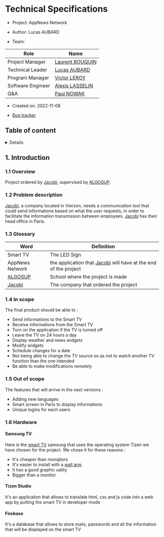 # Technical Specifications

- Project: AppNews Network

- Author: Lucas AUBARD

- Team:

| Role              | Name                                                                                                                                                                                                                                                          |
| ----------------- | ------------------------------------------------------------------------------------------------------------------------------------------------------------------------------------------------------------------------------------------------------------- |
| Project Manager   | [Laurent BOUQUIN](https://www.linkedin.com/in/laurent-bouquin-60911a1b8/)                                                                                                                                                                                     |
| Technical Leader  | [Lucas AUBARD](https://www.linkedin.com/in/lucas-aubard-596b37251/)                                                                                                                                                                                           |
| Program Manager   | [Victor LEROY](https://www.linkedin.com/in/victor-leroy-64baa3229/)                                                                                                                                                                                           |
| Software Engineer | [Alexis LASSELIN](https://www.linkedin.com/in/alexis-lasselin-318649251/)                                                                                                                                                                                     |
| Q&A               | [Paul NOWAK](https://www.linkedin.com/search/results/all/?heroEntityKey=urn%3Ali%3Afsd_profile%3AACoAADBZVtkBb5ugjrZvpvZmqg93Lt3ap4Wj6S0&keywords=paul%20nowak&origin=RICH_QUERY_SUGGESTION&position=1&searchId=5c69c398-dac9-498a-9729-48bdc1fb2f66&sid=hb-) |

- Created on: 2022-11-08

- [Bug tracker]()

## Table of content

<details>

  > **Note**
  > You can navigate through the document using the table of contents as shown below.
  > ![Tips](https://docs.github.com/assets/cb-47415/images/help/repository/headings_toc.png)

</details>

## 1. Introduction

### 1.1 Overview

Project ordered by [Jacobi](https://jacobi.com/), supervised by [ALGOSUP](https://algosup.com).


### 1.2 Problem description

[Jacobi](https://jacobi.com/), a company located in Vierzon, needs a communication tool that could send informations based on what the user requests, in order to facilitate the information transmission between employees. [Jacobi](https://jacobi.com/) has their head office in Paris.

### 1.3 Glossary

| Word                                   | Definition                                                                             |
| -------------------------------------- | -------------------------------------------------------------------------------------- |
| Smart TV                               | The LED Sign                                                                           |
| AppNews Network                        | the application that [Jacobi](https://jacobi.com/) will have at the end of the project |
| [ALGOSUP](https://algosup.com/fr.html) | School where the project is made                                                       |
| [Jacobi](https://jacobi.com/)          | The company that ordered the project                                                   |

### 1.4 In scope

The final product should be able to :

- Send informations to the Smart TV
- Receive informations from the Smart TV
- Turn on the application if the TV is turned off
- Leave the TV on 24 hours a day
- Display weather and news widgets
- Modify widgets
- Schedule changes for a date
- Not being able to change the TV source so as not to watch another TV function than the one intended 
- Be able to make modifications remotely

### 1.5 Out of scope

The features that will arrive in the next versions :

- Adding new languages
- Smart screen in Paris to display informations
- Unique logins for each users

### 1.6 Hardware
#### Samsung TV

Here is the [smart TV](https://www.but.fr/produits/8806094416671/Televiseur-55-138-cm-4K-SAMSUNG-55AU7025.html?utm_campaign=LIA_Brand&utm_source=google&utm_medium=cpc&gclid=CjwKCAiA68ebBhB-EiwALVC-NnkEjwU159bcN8QK8JjI0SckVqkgc4viZTl09nVMytn0d5ASNoSoehoCzWkQAvD_BwE&gclsrc=aw.ds) samsung that uses the operating system Tizen we have chosen for the project. We chose it for these reasons :

- It's cheaper than monqitors
- It's easier to install with a [wall arm](https://www.but.fr/produits/8006023265794/Pack-support-mural-40-a-80-MELICONI-PACK-VESA-400-FIXE.html?comingFrom=t2s)
- It has a good graphic uality
- Bigger than a monitor

#### Tizen Studio

It's an application that allows to translate html, css and js code into a web app by putting the smart TV in developer mode

#### Firebase

It's a database that allows to store mails, passwords and all the information that will be displayed on the smart TV